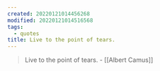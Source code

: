 ```yaml
---
created: 20220121014456268
modified: 20220121014516568
tags:
  - quotes
title: Live to the point of tears.
---
```


> Live to the point of tears. - [[Albert Camus]]
